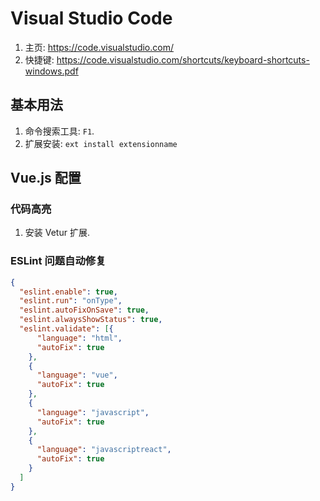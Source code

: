 # Visual Studio Code

1. 主页: <https://code.visualstudio.com/>
2. 快捷键: <https://code.visualstudio.com/shortcuts/keyboard-shortcuts-windows.pdf>

## 基本用法

1. 命令搜索工具: `F1`.
2. 扩展安装: `ext install extensionname`

## Vue.js 配置

### 代码高亮

1. 安装 Vetur 扩展.

### ESLint 问题自动修复

```json
{
  "eslint.enable": true,
  "eslint.run": "onType",
  "eslint.autoFixOnSave": true,
  "eslint.alwaysShowStatus": true,
  "eslint.validate": [{
      "language": "html",
      "autoFix": true
    },
    {
      "language": "vue",
      "autoFix": true
    },
    {
      "language": "javascript",
      "autoFix": true
    },
    {
      "language": "javascriptreact",
      "autoFix": true
    }
  ]
}
```
